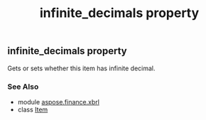 ﻿---
title: infinite_decimals property
second_title: Aspose.Finance for Python via .NET API References
description: 
type: docs
weight: 70
url: /python-net/aspose.finance.xbrl/item/infinite_decimals/
is_root: false
---

## infinite_decimals property


Gets or sets whether this item has infinite decimal.

### See Also
* module [aspose.finance.xbrl](../../)
* class [Item](/finance/python-net/aspose.finance.xbrl/item)
